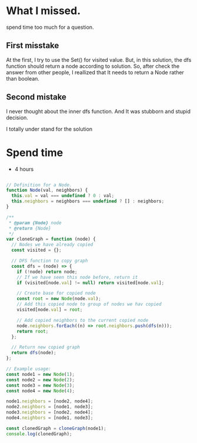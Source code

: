 # What I missed.

spend time too much for a question.

## First misstake

At the first, I try to use the Set() for visited value.
But, in this solution, the dfs function should return a node according to solution.
So, after check the answer from other people, I reallized that It needs to return a Node rather than boolean.

## Second mistake

I never thought about the inner dfs function. And It was stubborn and stupid decision.

I totally under stand for the solution

# Spend time

- 4 hours

```Javascript

// Definition for a Node.
function Node(val, neighbors) {
  this.val = val === undefined ? 0 : val;
  this.neighbors = neighbors === undefined ? [] : neighbors;
}

/**
 * @param {Node} node
 * @return {Node}
 */
var cloneGraph = function (node) {
  // Nodes we have already copied
  const visited = {};

  // DFS function to copy graph
  const dfs = (node) => {
    if (!node) return node;
    // If we have seen this node before, return it
    if (visited[node.val] != null) return visited[node.val];

    // Create base for copied node
    const root = new Node(node.val);
    // Add this copied node to group of nodes we hav copied
    visited[node.val] = root;

    // Add copied neighbors to the current copied node
    node.neighbors.forEach((n) => root.neighbors.push(dfs(n)));
    return root;
  };

  // Return new copied graph
  return dfs(node);
};

// Example usage:
const node1 = new Node(1);
const node2 = new Node(2);
const node3 = new Node(3);
const node4 = new Node(4);

node1.neighbors = [node2, node4];
node2.neighbors = [node1, node3];
node3.neighbors = [node2, node4];
node4.neighbors = [node1, node3];

const clonedGraph = cloneGraph(node1);
console.log(clonedGraph);


```
